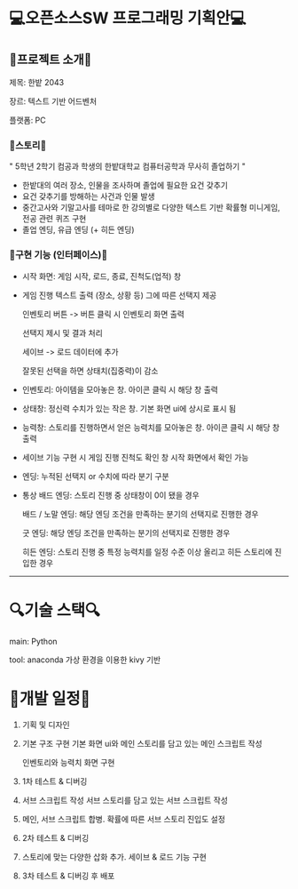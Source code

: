 # 💻오픈소스SW 프로그래밍 기획안💻


## 🎵프로젝트 소개🎵

제목: 한밭 2043

장르: 텍스트 기반 어드벤처

플랫폼: PC

### 📝스토리📝
" 5학년 2학기 컴공과 학생의 한밭대학교 컴퓨터공학과 무사히 졸업하기 "

- 한밭대의 여러 장소, 인물을 조사하며 졸업에 필요한 요건 갖추기
- 요건 갖추기를 방해하는 사건과 인물 발생
- 중간고사와 기말고사를 테마로 한 강의별로 다양한 텍스트 기반 확률형 미니게임, 전공 관련 퀴즈 구현
- 졸업 엔딩, 유급 엔딩 (+ 히든 엔딩)

### 🎁구현 기능 (인터페이스)🎁
- 시작 화면: 게임 시작, 로드, 종료, 진척도(업적) 창
- 게임 진행
    텍스트 출력 (장소, 상황 등) 그에 따른 선택지 제공
  
    인벤토리 버튼 -> 버튼 클릭 시 인벤토리 화면 출력
  
    선택지 제시 및 결과 처리
  
    세이브 -> 로드 데이터에 추가

    잘못된 선택을 하면 상태치(집중력)이 감소 
  
- 인벤토리: 아이템을 모아놓은 창. 아이콘 클릭 시 해당 창 출력
- 상태창: 정신력 수치가 있는 작은 창. 기본 화면 ui에 상시로 표시 됨
- 능력창: 스토리를 진행하면서 얻은 능력치를 모아놓은 창. 아이콘 클릭 시 해당 창 출력
- 세이브 기능 구현 시 게임 진행 진척도 확인 창 시작 화면에서 확인 가능
- 엔딩: 누적된 선택지 or 수치에 따라 분기 구분
- 
    통상 배드 엔딩: 스토리 진행 중 상태창이 0이 됐을 경우
  
    배드 / 노말 엔딩: 해당 엔딩 조건을 만족하는 분기의 선택지로 진행한 경우
  
    굿 엔딩: 해당 엔딩 조건을 만족하는 분기의 선택지로 진행한 경우

    히든 엔딩: 스토리 진행 중 특정 능력치를 일정 수준 이상 올리고 히든 스토리에 진입한 경우

---

# 🔍기술 스택🔍
main: Python

tool: anaconda 가상 환경을 이용한 kivy 기반 


# 🐝개발 일정🐝
1. 기획 및 디자인
2. 기본 구조 구현
   기본 화면 ui와 메인 스토리를 담고 있는 메인 스크립트 작성
   
   인벤토리와 능력치 화면 구현 
   
4. 1차 테스트 & 디버깅
5. 서브 스크립트 작성
   서브 스토리를 담고 있는 서브 스크립트 작성
   
7. 메인, 서브 스크립트 합병. 확률에 따른 서브 스토리 진입도 설정
8. 2차 테스트 & 디버깅

9. 스토리에 맞는 다양한 삽화 추가. 세이브 & 로드 기능 구현
10. 3차 테스트 & 디버깅 후 배포
